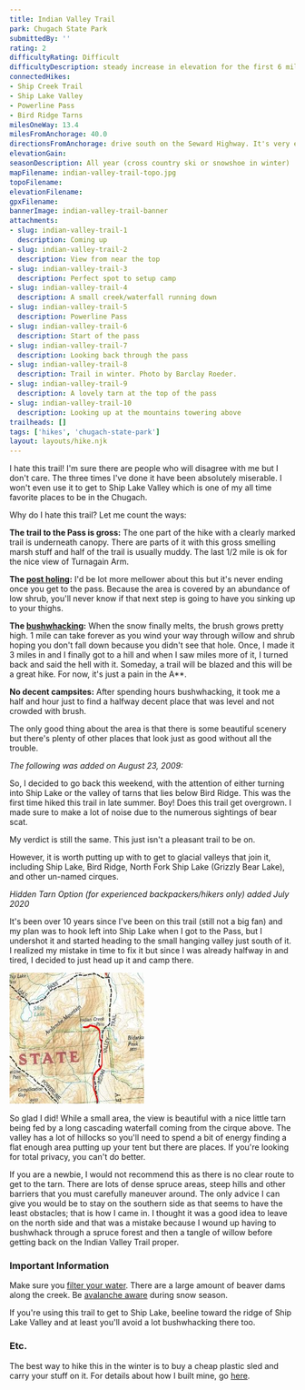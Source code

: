 ```yaml
---
title: Indian Valley Trail
park: Chugach State Park
submittedBy: ''
rating: 2
difficultyRating: Difficult
difficultyDescription: steady increase in elevation for the first 6 miles; then annoying and frustrating bushwhacking and/or post holing depending on time of year (which earns it the difficult rating). Trail is very overgro
connectedHikes:
- Ship Creek Trail
- Ship Lake Valley
- Powerline Pass
- Bird Ridge Tarns
milesOneWay: 13.4
milesFromAnchorage: 40.0
directionsFromAnchorage: drive south on the Seward Highway. It's very easy to miss; the road is right after the Turnagain House, a restaurant.
elevationGain: 
seasonDescription: All year (cross country ski or snowshoe in winter)
mapFilename: indian-valley-trail-topo.jpg
topoFilename: 
elevationFilename: 
gpxFilename: 
bannerImage: indian-valley-trail-banner
attachments:
- slug: indian-valley-trail-1
  description: Coming up
- slug: indian-valley-trail-2
  description: View from near the top
- slug: indian-valley-trail-3
  description: Perfect spot to setup camp
- slug: indian-valley-trail-4
  description: A small creek/waterfall running down
- slug: indian-valley-trail-5
  description: Powerline Pass
- slug: indian-valley-trail-6
  description: Start of the pass
- slug: indian-valley-trail-7
  description: Looking back through the pass
- slug: indian-valley-trail-8
  description: Trail in winter. Photo by Barclay Roeder.
- slug: indian-valley-trail-9
  description: A lovely tarn at the top of the pass
- slug: indian-valley-trail-10
  description: Looking up at the mountains towering above
trailheads: []
tags: ['hikes', 'chugach-state-park']
layout: layouts/hike.njk
---
```

I hate this trail! I'm sure there are people who will disagree with me but I don't care. The three times I've done it have been absolutely miserable. I won't even use it to get to Ship Lake Valley which is one of my all time favorite places to be in the Chugach.

Why do I hate this trail? Let me count the ways:

**The trail to the Pass is gross:** The one part of the hike with a clearly marked trail is underneath canopy. There are parts of it with this gross smelling marsh stuff and half of the trail is usually muddy. The last 1/2 mile is ok for the nice view of Turnagain Arm. 

**The [post holing](../education/#post-holing):** I'd be lot more mellower about this but it's never ending once you get to the pass. Because the area is covered by an abundance of low shrub, you'll never know if that next step is going to have you sinking up to your thighs.

**The [bushwhacking](../education/#bushwhacking):** When the snow finally melts, the brush grows pretty high. 1 mile can take forever as you wind your way through willow and shrub hoping you don't fall down because you didn't see that hole. Once, I made it 3 miles in and I finally got to a hill and when I saw miles more of it, I turned back and said the hell with it. Someday, a trail will be blazed and this will be a great hike. For now, it's just a pain in the A**.

**No decent campsites:** After spending hours bushwhacking, it took me a half and hour just to find a halfway decent place that was level and not crowded with brush. 

The only good thing about the area is that there is some beautiful scenery but there's plenty of other places that look just as good without all the trouble.

*The following was added on August 23, 2009:*

So, I decided to go back this weekend, with the attention of either turning into Ship Lake or the valley of tarns that lies below Bird Ridge. This was the first time hiked this trail in late summer. Boy! Does this trail get overgrown. I made sure to make a lot of noise due to the numerous sightings of bear scat.

My verdict is still the same. This just isn't a pleasant trail to be on. 

However, it is worth putting up with to get to glacial valleys that join it, including Ship Lake, Bird Ridge, North Fork Ship Lake (Grizzly Bear Lake), and other un-named cirques.

*Hidden Tarn Option (for experienced backpackers/hikers only) added July 2020*

It's been over 10 years since I've been on this trail (still not a big fan) and my plan was to hook left into Ship Lake when I got to the Pass, but I undershot it and started heading to the small hanging valley just south of it. I realized my mistake in time to fix it but since I was already halfway in and tired, I decided to just head up it and camp there.

![Indian Valley Hidden Tarn](../img/hikes/indian-valley-trail-hidden-tarn.jpg)

So glad I did! While a small area, the view is beautiful with a nice little tarn being fed by a long cascading waterfall coming from the cirque above. The valley has a lot of hillocks so you'll need to spend a bit of energy finding a flat enough area putting up your tent but there are places. If you're looking for total privacy, you can't do better.

If you are a newbie, I would not recommend this as there is no clear route to get to the tarn. There are lots of dense spruce areas, steep hills and other barriers that you must carefully maneuver around. The only advice I can give you would be to stay on the southern side as that seems to have the least obstacles; that is how I came in. I thought it was a good idea to leave on the north side and that was a mistake because I wound up having to bushwhack through a spruce forest and then a tangle of willow before getting back on the Indian Valley Trail proper.

### Important Information

Make sure you [filter your water](../education/#water-filter). There are a large amount of beaver dams along the creek. Be [avalanche aware](../education/#avalanche) during snow season.

If you're using this trail to get to Ship Lake, beeline toward the ridge of Ship Lake Valley and at least you'll avoid a lot bushwhacking there too.

### Etc.

The best way to hike this in the winter is to buy a cheap plastic sled and carry your stuff on it. For details about how I built mine, go [here](../education/how-to-build-a-sled-for-winter-hiking/ "How to Build a Sled for Winter Hiking").
